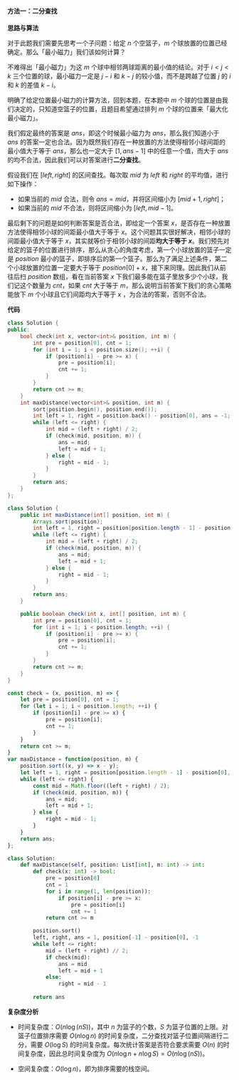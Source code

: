 #### 方法一：二分查找

**思路与算法**

对于此题我们需要先思考一个子问题：给定 $n$ 个空篮子，$m$ 个球放置的位置已经确定。那么「最小磁力」我们该如何计算？

不难得出「最小磁力」为这 $m$ 个球中相邻两球距离的最小值的结论。对于 $i<j<k$ 三个位置的球，最小磁力一定是 $j-i$ 和 $k-j$ 的较小值，而不是跨越了位置 $j$ 的 $i$ 和 $k$ 的差值 $k-i$。

明确了给定位置最小磁力的计算方法，回到本题，在本题中 $m$ 个球的位置是由我们决定的，只知道空篮子的位置，且题目希望通过排列 $m$ 个球的位置来「最大化最小磁力」。

我们假定最终的答案是 $\textit{ans}$，即这个时候最小磁力为 $\textit{ans}$，那么我们知道小于 $\textit{ans}$ 的答案一定也合法。因为既然我们存在一种放置的方法使得相邻小球间距的最小值大于等于 $\textit{ans}$，那么也一定大于 $[1,\textit{ans} - 1]$ 中的任意一个值，而大于 $\textit{ans}$ 的均不合法，因此我们可以对答案进行**二分查找**。

假设我们在 $[\textit{left},\textit{right}]$ 的区间查找。每次取 $\textit{mid}$ 为 $\textit{left}$ 和 $\textit{right}$ 的平均值，进行如下操作：

- 如果当前的 $\textit{mid}$ 合法，则令 $\textit{ans}=\textit{mid}$，并将区间缩小为 $[\textit{mid}+1,\textit{right}]$；
- 如果当前的 $\textit{mid}$ 不合法，则将区间缩小为 $[\textit{left},\textit{mid}-1]$。

最后剩下的问题是如何判断答案是否合法，即给定一个答案 $x$，是否存在一种放置方法使得相邻小球的间距最小值大于等于 $x$。这个问题其实很好解决，相邻小球的间距最小值大于等于 $x$，其实就等价于相邻小球的间距**均大于等于 $x$**。我们预先对给定的篮子的位置进行排序，那么从贪心的角度考虑，第一个小球放置的篮子一定是 $\textit{position}$ 最小的篮子，即排序后的第一个篮子。那么为了满足上述条件，第二个小球放置的位置一定要大于等于 $\textit{position}[0]+x$，接下来同理。因此我们从前往后扫 $\textit{position}$ 数组，看在当前答案 $x$ 下我们最多能在篮子里放多少个小球，我们记这个数量为 $\textit{cnt}$，如果 $\textit{cnt}$ 大于等于 $m$，那么说明当前答案下我们的贪心策略能放下 $m$ 个小球且它们间距均大于等于 $x$ ，为合法的答案，否则不合法。

**代码**

```C++ [sol1-C++]
class Solution {
public:
    bool check(int x, vector<int>& position, int m) {
        int pre = position[0], cnt = 1;
        for (int i = 1; i < position.size(); ++i) {
            if (position[i] - pre >= x) {
                pre = position[i];
                cnt += 1;
            }
        }
        return cnt >= m;
    }
    int maxDistance(vector<int>& position, int m) {
        sort(position.begin(), position.end());
        int left = 1, right = position.back() - position[0], ans = -1;
        while (left <= right) {
            int mid = (left + right) / 2;
            if (check(mid, position, m)) {
                ans = mid;
                left = mid + 1;
            } else {
                right = mid - 1;
            }
        }
        return ans;
    }
};
```

```Java [sol1-Java]
class Solution {
    public int maxDistance(int[] position, int m) {
        Arrays.sort(position);
        int left = 1, right = position[position.length - 1] - position[0], ans = -1;
        while (left <= right) {
            int mid = (left + right) / 2;
            if (check(mid, position, m)) {
                ans = mid;
                left = mid + 1;
            } else {
                right = mid - 1;
            }
        }
        return ans;
    }

    public boolean check(int x, int[] position, int m) {
        int pre = position[0], cnt = 1;
        for (int i = 1; i < position.length; ++i) {
            if (position[i] - pre >= x) {
                pre = position[i];
                cnt += 1;
            }
        }
        return cnt >= m;
    }
}
```

```JavaScript [sol1-JavaScript]
const check = (x, position, m) => {
    let pre = position[0], cnt = 1;
    for (let i = 1; i < position.length; ++i) {
        if (position[i] - pre >= x) {
            pre = position[i];
            cnt += 1;
        }
    }
    return cnt >= m;
}
var maxDistance = function(position, m) {
    position.sort((x, y) => x - y);
    let left = 1, right = position[position.length - 1] - position[0], ans = -1;
    while (left <= right) {
        const mid = Math.floor((left + right) / 2); 
        if (check(mid, position, m)) {
            ans = mid;
            left = mid + 1;
        } else {
            right = mid - 1;
        }
    }
    return ans;
};
```

```Python [sol1-Python3]
class Solution:
    def maxDistance(self, position: List[int], m: int) -> int:
        def check(x: int) -> bool:
            pre = position[0]
            cnt = 1
            for i in range(1, len(position)):
                if position[i] - pre >= x:
                    pre = position[i]
                    cnt += 1
            return cnt >= m

        position.sort()
        left, right, ans = 1, position[-1] - position[0], -1
        while left <= right:
            mid = (left + right) // 2;
            if check(mid):
                ans = mid
                left = mid + 1
            else:
                right = mid - 1
        
        return ans
```

**复杂度分析**

- 时间复杂度：$O(n\log (nS))$，其中 $n$ 为篮子的个数，$S$ 为篮子位置的上限。对篮子位置排序需要 $O(n\log n)$ 的时间复杂度，二分查找对篮子位置间隔进行二分，需要 $O(\log S)$ 的时间复杂度。每次统计答案是否符合要求需要 $O(n)$ 的时间复杂度，因此总时间复杂度为 $O(n\log n+n\log S) = O(n\log (nS))$。

- 空间复杂度：$O(\log n)$，即为排序需要的栈空间。